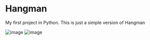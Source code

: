 # Hangman
My first project in Python. This is just a simple version of Hangman

![image](https://user-images.githubusercontent.com/62976976/81026835-4f67d280-8e30-11ea-9f11-0cf96f004626.png)
![image](https://user-images.githubusercontent.com/62976976/81026853-68708380-8e30-11ea-85bb-e909e25146ef.png)

